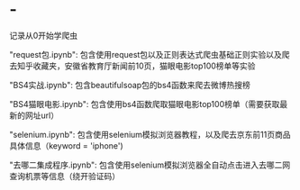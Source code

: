# -
记录从0开始学爬虫

"request包.ipynb": 包含使用request包以及正则表达式爬虫基础正则实验以及爬去知乎收藏夹，安徽省教育厅新闻前10页，猫眼电影top100榜单等实验

"BS4实战.ipynb": 包含beautifulsoap包的bs4函数来爬去微博热搜榜

"BS4猫眼电影.ipynb": 包含使用bs4函数爬取猫眼电影top100榜单（需要获取最新的网址url）

"selenium.ipynb": 包含使用selenium模拟浏览器教程，以及爬去京东前11页商品具体信息（keyword = 'iphone')

"去哪二集成程序.ipynb": 包含使用selenium模拟浏览器全自动点击进入去哪二网查询机票等信息（绕开验证码）
